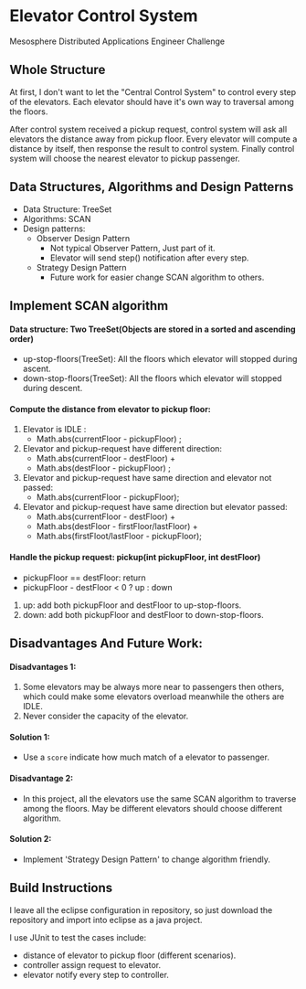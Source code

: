 # Elevator Control System 

Mesosphere Distributed Applications Engineer Challenge

## Whole Structure

At first, I don't want to let the "Central Control System" to control every step of the elevators. Each elevator should have it's own way to traversal among the floors.

After control system received a pickup request, control system will ask all elevators the distance away from pickup floor. Every elevator will compute a distance by itself, then response the result to control system. Finally control system will choose the nearest elevator to pickup passenger.

## Data Structures, Algorithms and Design Patterns

- Data Structure: TreeSet
- Algorithms: SCAN
- Design patterns:
	- Observer Design Pattern
		- Not typical Observer Pattern, Just part of it.
		- Elevator will send step() notification after every step. 
	- Strategy Design Pattern
		- Future work for easier change SCAN algorithm to others.
	
## Implement SCAN algorithm

#### Data structure: Two TreeSet(Objects are stored in a sorted and ascending order)

- up-stop-floors(TreeSet): All the floors which elevator will stopped during ascent.
- down-stop-floors(TreeSet): All the floors which elevator will stopped during descent.

#### Compute the distance from elevator to pickup floor:

1. Elevator is IDLE : 
	- Math.abs(currentFloor - pickupFloor) ;
2. Elevator and pickup-request have different direction:
	- Math.abs(currentFloor - destFloor) + 
	- Math.abs(destFloor - pickupFloor) ;
3. Elevator and pickup-request have same direction and elevator not passed:
	- Math.abs(currentFloor - pickupFloor);
4. Elevator and pickup-request have same direction but elevator passed:
	- Math.abs(currentFloor - destFloor) + 
	- Math.abs(destFloor - firstFloor/lastFloor) + 
	- Math.abs(firstFloot/lastFloor - pickupFloor);
 
#### Handle the pickup request: pickup(int pickupFloor, int destFloor)

- pickupFloor == destFloor: return
- pickupFloor - destFloor < 0 ? up : down

1. up: add both pickupFloor and destFloor to up-stop-floors.
2. down: add both pickupFloor and destFloor to down-stop-floors.

## Disadvantages And Future Work:

#### Disadvantages 1:

1. Some elevators may be always more near to passengers then others, which could make some elevators overload meanwhile the others are IDLE.
2. Never consider the capacity of the elevator.

#### Solution 1:

- Use a `score` indicate how much match of a elevator to passenger.

#### Disadvantage 2:

- In this project, all the elevators use the same SCAN algorithm to traverse among the floors. May be different elevators should choose different algorithm.

#### Solution 2:

- Implement 'Strategy Design Pattern' to change algorithm friendly.

## Build Instructions

I leave all the eclipse configuration in repository, so just download the repository and import into eclipse as a java project.

I use JUnit to test the cases include:

- distance of elevator to pickup floor (different scenarios).
- controller assign request to elevator.
- elevator notify every step to controller.